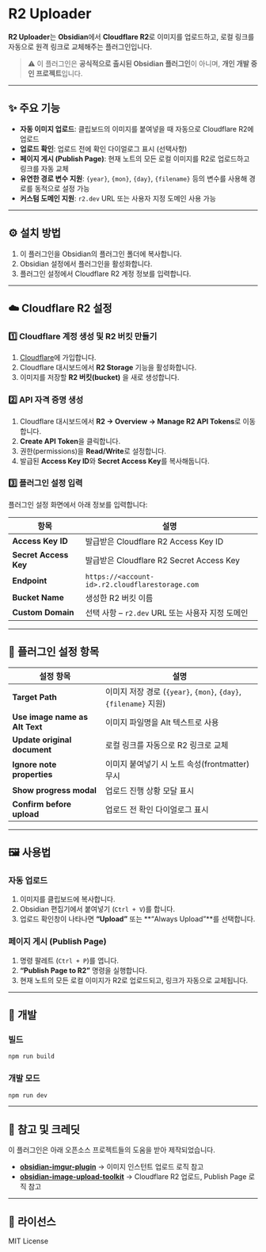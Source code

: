 # R2 Uploader

**R2 Uploader**는 **Obsidian**에서 **Cloudflare R2**로 이미지를 업로드하고, 로컬 링크를 자동으로 원격 링크로 교체해주는 플러그인입니다.

> ⚠️ 이 플러그인은 **공식적으로 출시된 Obsidian 플러그인**이 아니며, **개인 개발 중인 프로젝트**입니다.

---

## ✨ 주요 기능

- **자동 이미지 업로드**: 클립보드의 이미지를 붙여넣을 때 자동으로 Cloudflare R2에 업로드
- **업로드 확인**: 업로드 전에 확인 다이얼로그 표시 (선택사항)
- **페이지 게시 (Publish Page)**: 현재 노트의 모든 로컬 이미지를 R2로 업로드하고 링크를 자동 교체
- **유연한 경로 변수 지원**: `{year}`, `{mon}`, `{day}`, `{filename}` 등의 변수를 사용해 경로를 동적으로 설정 가능
- **커스텀 도메인 지원**: `r2.dev` URL 또는 사용자 지정 도메인 사용 가능

---

## ⚙️ 설치 방법

1. 이 플러그인을 Obsidian의 플러그인 폴더에 복사합니다.
2. Obsidian 설정에서 플러그인을 활성화합니다.
3. 플러그인 설정에서 Cloudflare R2 계정 정보를 입력합니다.

---

## ☁️ Cloudflare R2 설정

### 1️⃣ Cloudflare 계정 생성 및 R2 버킷 만들기

1. [Cloudflare](https://dash.cloudflare.com/sign-up)에 가입합니다.
2. Cloudflare 대시보드에서 **R2 Storage** 기능을 활성화합니다.
3. 이미지를 저장할 **R2 버킷(bucket)** 을 새로 생성합니다.

### 2️⃣ API 자격 증명 생성

1. Cloudflare 대시보드에서 **R2 → Overview → Manage R2 API Tokens**로 이동합니다.
2. **Create API Token**을 클릭합니다.
3. 권한(permissions)을 **Read/Write**로 설정합니다.
4. 발급된 **Access Key ID**와 **Secret Access Key**를 복사해둡니다.

### 3️⃣ 플러그인 설정 입력

플러그인 설정 화면에서 아래 정보를 입력합니다:

| 항목                  | 설명                                             |
| --------------------- | ------------------------------------------------ |
| **Access Key ID**     | 발급받은 Cloudflare R2 Access Key ID             |
| **Secret Access Key** | 발급받은 Cloudflare R2 Secret Access Key         |
| **Endpoint**          | `https://<account-id>.r2.cloudflarestorage.com`  |
| **Bucket Name**       | 생성한 R2 버킷 이름                              |
| **Custom Domain**     | 선택 사항 – `r2.dev` URL 또는 사용자 지정 도메인 |

---

## 🧩 플러그인 설정 항목

| 설정 항목                      | 설명                                                             |
| ------------------------------ | ---------------------------------------------------------------- |
| **Target Path**                | 이미지 저장 경로 (`{year}`, `{mon}`, `{day}`, `{filename}` 지원) |
| **Use image name as Alt Text** | 이미지 파일명을 Alt 텍스트로 사용                                |
| **Update original document**   | 로컬 링크를 자동으로 R2 링크로 교체                              |
| **Ignore note properties**     | 이미지 붙여넣기 시 노트 속성(frontmatter) 무시                   |
| **Show progress modal**        | 업로드 진행 상황 모달 표시                                       |
| **Confirm before upload**      | 업로드 전 확인 다이얼로그 표시                                   |

---

## 🖼 사용법

### 자동 업로드

1. 이미지를 클립보드에 복사합니다.
2. Obsidian 편집기에서 붙여넣기 (`Ctrl + V`)를 합니다.
3. 업로드 확인창이 나타나면 **“Upload”** 또는 **“Always Upload”**를 선택합니다.

### 페이지 게시 (Publish Page)

1. 명령 팔레트 (`Ctrl + P`)를 엽니다.
2. **“Publish Page to R2”** 명령을 실행합니다.
3. 현재 노트의 모든 로컬 이미지가 R2로 업로드되고, 링크가 자동으로 교체됩니다.

---

## 🧱 개발

### 빌드

```bash
npm run build
```

### 개발 모드

```bash
npm run dev
```

---

## 🙏 참고 및 크레딧

이 플러그인은 아래 오픈소스 프로젝트들의 도움을 받아 제작되었습니다.

- [**obsidian-imgur-plugin**](https://github.com/gavvvr/obsidian-imgur-plugin)
  → 이미지 인스턴트 업로드 로직 참고
- [**obsidian-image-upload-toolkit**](https://github.com/addozhang/obsidian-image-upload-toolkit)
  → Cloudflare R2 업로드, Publish Page 로직 참고

---

## 📄 라이선스

MIT License
